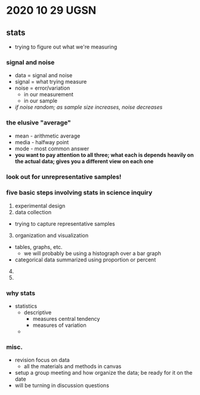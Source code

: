 # 2020 10 29 UGSN
## stats
- trying to figure out what we're measuring

### signal and noise
- data = signal and noise
- signal = what trying measure
- noise = error/variation
  - in our measurement
  - in our sample
- *if noise random; as sample size increases, noise decreases*

### the elusive "average"
- mean - arithmetic average
- media - halfway point
- mode - most common answer
- **you want to pay attention to all three; what each is  depends heavily on the actual data; gives you a different view on each one**

### **look out for unrepresentative samples!**

### five basic steps involving stats in science inquiry

1. experimental design
2. data collection
  - trying to capture representative samples
3. organization and visualization
  - tables, graphs, etc.
    - we will probably be using a histograph over a bar graph
  - categorical data summarized using proportion or percent
4.
5.

<!--go through and find 4 and 5 in the files in canvas-->

### why stats
- statistics
  - descriptive
    - measures central tendency
    - measures of variation
  -

### misc.
- revision focus on data
  - all the materials and methods in canvas
- setup a group meeting and how organize the data; be ready for it on the date
- will be turning in discussion questions
